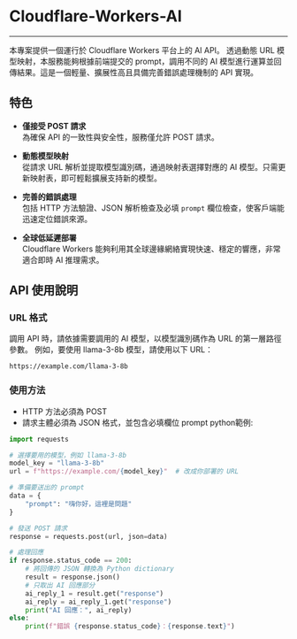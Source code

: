 # Cloudflare-Workers-AI
---
本專案提供一個運行於 Cloudflare Workers 平台上的 AI API。
透過動態 URL 模型映射，本服務能夠根據前端提交的 prompt，調用不同的 AI 模型進行運算並回傳結果。這是一個輕量、擴展性高且具備完善錯誤處理機制的 API 實現。

## 特色

- **僅接受 POST 請求**  
  為確保 API 的一致性與安全性，服務僅允許 POST 請求。
  
- **動態模型映射**  
  從請求 URL 解析並提取模型識別碼，通過映射表選擇對應的 AI 模型。只需更新映射表，即可輕鬆擴展支持新的模型。

- **完善的錯誤處理**  
  包括 HTTP 方法驗證、JSON 解析檢查及必填 `prompt` 欄位檢查，使客戶端能迅速定位錯誤來源。

- **全球低延遲部署**  
  Cloudflare Workers 能夠利用其全球邊緣網絡實現快速、穩定的響應，非常適合即時 AI 推理需求。

## API 使用說明
### URL 格式
調用 API 時，請依據需要調用的 AI 模型，以模型識別碼作為 URL 的第一層路徑參數。
例如，要使用 llama-3-8b 模型，請使用以下 URL：
```
https://example.com/llama-3-8b
```

### 使用方法
- HTTP 方法必須為 POST
- 請求主體必須為 JSON 格式，並包含必填欄位 prompt
python範例:
```python
import requests

# 選擇要用的模型，例如 llama-3-8b
model_key = "llama-3-8b"
url = f"https://example.com/{model_key}"  # 改成你部署的 URL

# 準備要送出的 prompt
data = {
    "prompt": "嗨你好，這裡是問題"
}

# 發送 POST 請求
response = requests.post(url, json=data)

# 處理回應
if response.status_code == 200:
    # 將回傳的 JSON 轉換為 Python dictionary
    result = response.json()
    # 只取出 AI 回應部分
    ai_reply_1 = result.get("response")
    ai_reply = ai_reply_1.get("response")
    print("AI 回應：", ai_reply)
else:
    print(f"錯誤 {response.status_code}：{response.text}")
```
